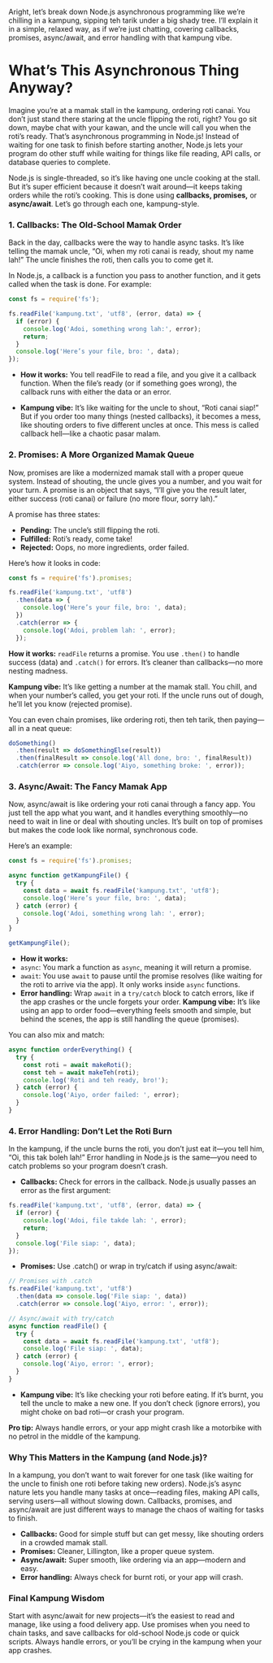 Aright, let’s break down Node.js asynchronous programming like we’re chilling in a kampung, sipping teh tarik under a big shady tree. I’ll explain it in a simple, relaxed way, as if we’re just chatting, covering callbacks, promises, async/await, and error handling with that kampung vibe.

# What’s This Asynchronous Thing Anyway?
Imagine you’re at a mamak stall in the kampung, ordering roti canai. You don’t just stand there staring at the uncle flipping the roti, right? You go sit down, maybe chat with your kawan, and the uncle will call you when the roti’s ready. That’s asynchronous programming in Node.js! Instead of waiting for one task to finish before starting another, Node.js lets your program do other stuff while waiting for things like file reading, API calls, or database queries to complete.

Node.js is single-threaded, so it’s like having one uncle cooking at the stall. But it’s super efficient because it doesn’t wait around—it keeps taking orders while the roti’s cooking. This is done using **callbacks, promises,** or **async/await**. Let’s go through each one, kampung-style.

### 1. Callbacks: The Old-School Mamak Order

Back in the day, callbacks were the way to handle async tasks. It’s like telling the mamak uncle, “Oi, when my roti canai is ready, shout my name lah!” The uncle finishes the roti, then calls you to come get it.

In Node.js, a callback is a function you pass to another function, and it gets called when the task is done. For example:

```javascript
const fs = require('fs');

fs.readFile('kampung.txt', 'utf8', (error, data) => {
  if (error) {
    console.log('Adoi, something wrong lah:', error);
    return;
  }
  console.log('Here’s your file, bro: ', data);
});
```

* **How it works:** You tell readFile to read a file, and you give it a callback function. When the file’s ready (or if something goes wrong), the callback runs with either the data or an error.

* **Kampung vibe:** It’s like waiting for the uncle to shout, “Roti canai siap!” But if you order too many things (nested callbacks), it becomes a mess, like shouting orders to five different uncles at once. This mess is called callback hell—like a chaotic pasar malam.
  
### 2. Promises: A More Organized Mamak Queue
Now, promises are like a modernized mamak stall with a proper queue system. Instead of shouting, the uncle gives you a number, and you wait for your turn. A promise is an object that says, “I’ll give you the result later, either success (roti canai) or failure (no more flour, sorry lah).”

A promise has three states:

* **Pending:** The uncle’s still flipping the roti.
* **Fulfilled:** Roti’s ready, come take!
* **Rejected:** Oops, no more ingredients, order failed.

Here’s how it looks in code:
```javascript
const fs = require('fs').promises;

fs.readFile('kampung.txt', 'utf8')
  .then(data => {
    console.log('Here’s your file, bro: ', data);
  })
  .catch(error => {
    console.log('Adoi, problem lah: ', error);
  });
```

**How it works:** `readFile` returns a promise. You use `.then()` to handle success (data) and `.catch()` for errors. It’s cleaner than callbacks—no more nesting madness.

**Kampung vibe:** It’s like getting a number at the mamak stall. You chill, and when your number’s called, you get your roti. If the uncle runs out of dough, he’ll let you know (rejected promise).

You can even chain promises, like ordering roti, then teh tarik, then paying—all in a neat queue:

```javascript
doSomething()
  .then(result => doSomethingElse(result))
  .then(finalResult => console.log('All done, bro: ', finalResult))
  .catch(error => console.log('Aiyo, something broke: ', error));
```

### 3. Async/Await: The Fancy Mamak App
Now, async/await is like ordering your roti canai through a fancy app. You just tell the app what you want, and it handles everything smoothly—no need to wait in line or deal with shouting uncles. It’s built on top of promises but makes the code look like normal, synchronous code.

Here’s an example:

```javascript
const fs = require('fs').promises;

async function getKampungFile() {
  try {
    const data = await fs.readFile('kampung.txt', 'utf8');
    console.log('Here’s your file, bro: ', data);
  } catch (error) {
    console.log('Adoi, something wrong lah: ', error);
  }
}

getKampungFile();
```

* **How it works:**
* `async`: You mark a function as `async`, meaning it will return a promise.
* `await`: You use `await` to pause until the promise resolves (like waiting for the roti to arrive via the app). It only works inside `async` functions.
* **Error handling:** Wrap `await` in a `try/catch` block to catch errors, like if the app crashes or the uncle forgets your order.
**Kampung vibe:** It’s like using an app to order food—everything feels smooth and simple, but behind the scenes, the app is still handling the queue (promises).

You can also mix and match:

```javascript
async function orderEverything() {
  try {
    const roti = await makeRoti();
    const teh = await makeTeh(roti);
    console.log('Roti and teh ready, bro!');
  } catch (error) {
    console.log('Aiyo, order failed: ', error);
  }
}
```

### 4. Error Handling: Don’t Let the Roti Burn
In the kampung, if the uncle burns the roti, you don’t just eat it—you tell him, “Oi, this tak boleh lah!” Error handling in Node.js is the same—you need to catch problems so your program doesn’t crash.

* **Callbacks:** Check for errors in the callback. Node.js usually passes an error as the first argument:

```javascript
fs.readFile('kampung.txt', 'utf8', (error, data) => {
  if (error) {
    console.log('Adoi, file takde lah: ', error);
    return;
  }
  console.log('File siap: ', data);
});
```

* **Promises:** Use .catch() or wrap in try/catch if using async/await:

```javascript
// Promises with .catch
fs.readFile('kampung.txt', 'utf8')
  .then(data => console.log('File siap: ', data))
  .catch(error => console.log('Aiyo, error: ', error));

// Async/await with try/catch
async function readFile() {
  try {
    const data = await fs.readFile('kampung.txt', 'utf8');
    console.log('File siap: ', data);
  } catch (error) {
    console.log('Aiyo, error: ', error);
  }
}
```

* **Kampung vibe:** It’s like checking your roti before eating. If it’s burnt, you tell the uncle to make a new one. If you don’t check (ignore errors), you might choke on bad roti—or crash your program.

**Pro tip:** Always handle errors, or your app might crash like a motorbike with no petrol in the middle of the kampung.

### Why This Matters in the Kampung (and Node.js)?
In a kampung, you don’t want to wait forever for one task (like waiting for the uncle to finish one roti before taking new orders). Node.js’s async nature lets you handle many tasks at once—reading files, making API calls, serving users—all without slowing down. Callbacks, promises, and async/await are just different ways to manage the chaos of waiting for tasks to finish.
* **Callbacks:** Good for simple stuff but can get messy, like shouting orders in a crowded mamak stall.
* **Promises:** Cleaner, Lillington, like a proper queue system.
* **Async/await:** Super smooth, like ordering via an app—modern and easy.
* **Error handling:** Always check for burnt roti, or your app will crash.

### Final Kampung Wisdom

Start with async/await for new projects—it’s the easiest to read and manage, like using a food delivery app. Use promises when you need to chain tasks, and save callbacks for old-school Node.js code or quick scripts. Always handle errors, or you’ll be crying in the kampung when your app crashes.

